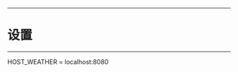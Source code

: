 ************************************
# 设置
************************************
HOST_WEATHER = localhost:8080
